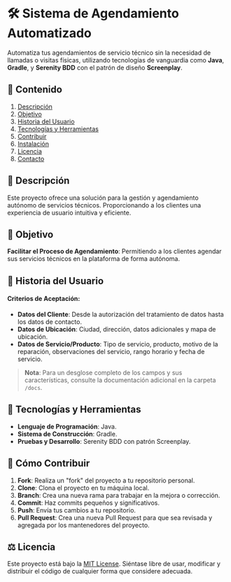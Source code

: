 # 🛠 Sistema de Agendamiento Automatizado

Automatiza tus agendamientos de servicio técnico sin la necesidad de llamadas o visitas físicas, utilizando tecnologías de vanguardia como **Java**, **Gradle**, y **Serenity BDD** con el patrón de diseño **Screenplay**.

## 🚀 Contenido

1. [Descripción](#-descripción)
2. [Objetivo](#-objetivo)
3. [Historia del Usuario](#-historia-del-usuario)
4. [Tecnologías y Herramientas](#-tecnologías-y-herramientas)
5. [Contribuir](#-cómo-contribuir)
6. [Instalación](#-instrucciones-de-instalación)
7. [Licencia](#-licencia)
8. [Contacto](#-soporte-y-contacto)

## 📌 Descripción

Este proyecto ofrece una solución para la gestión y agendamiento autónomo de servicios técnicos. Proporcionando a los clientes una experiencia de usuario intuitiva y eficiente.

## 🎯 Objetivo

**Facilitar el Proceso de Agendamiento**: Permitiendo a los clientes agendar sus servicios técnicos en la plataforma de forma autónoma.

## 📜 Historia del Usuario


#### Criterios de Aceptación:

- **Datos del Cliente**: Desde la autorización del tratamiento de datos hasta los datos de contacto.
- **Datos de Ubicación**: Ciudad, dirección, datos adicionales y mapa de ubicación.
- **Datos de Servicio/Producto**: Tipo de servicio, producto, motivo de la reparación, observaciones del servicio, rango horario y fecha de servicio.

> **Nota**: Para un desglose completo de los campos y sus características, consulte la documentación adicional en la carpeta `/docs`.

## 🧰 Tecnologías y Herramientas

- **Lenguaje de Programación**: Java.
- **Sistema de Construcción**: Gradle.
- **Pruebas y Desarrollo**: Serenity BDD con patrón Screenplay.

## 🤝 Cómo Contribuir

1. **Fork**: Realiza un "fork" del proyecto a tu repositorio personal.
2. **Clone**: Clona el proyecto en tu máquina local.
3. **Branch**: Crea una nueva rama para trabajar en la mejora o corrección.
4. **Commit**: Haz commits pequeños y significativos.
5. **Push**: Envía tus cambios a tu repositorio.
6. **Pull Request**: Crea una nueva Pull Request para que sea revisada y agregada por los mantenedores del proyecto.


## ⚖ Licencia

Este proyecto está bajo la [MIT License](LICENSE.md). Siéntase libre de usar, modificar y distribuir el código de cualquier forma que considere adecuada.

